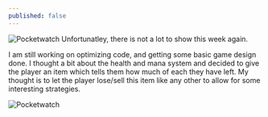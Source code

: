 ```yaml
---
published: false
---
```


![Pocketwatch]()
Unfortunatley, there is not a lot to show this week again.

<!--excerpt-->

I am still working on optimizing code, and getting some basic game design done. I thought a bit about the health and mana system and decided to give the player an item which tells them how much of each they have left. My thought is to let the player lose/sell this item like any other to allow for some interesting strategies. 

![Pocketwatch]()